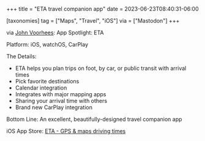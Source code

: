 +++
title = "ETA travel companion app"
date = 2023-06-23T08:40:31-06:00

[taxonomies]
tag = ["Maps", "Travel", "iOS"]
via = ["Mastodon"]
+++

via [John Voorhees](https://mastodon.macstories.net/@johnvoorhees/110593882847843553): App Spotlight: ETA

<!-- more -->

Platform: iOS, watchOS, CarPlay

The Details:

- ETA helps you plan trips on foot, by car, or public transit with arrival times
- Pick favorite destinations
- Calendar integration
- Integrates with major mapping apps
- Sharing your arrival time with others
- Brand new CarPlay integration

Bottom Line: An excellent, beautifully-designed travel companion app

iOS App Store: [ETA - GPS & maps driving times](https://apps.apple.com/us/app/eta-gps-maps-driving-times/id803736422)
